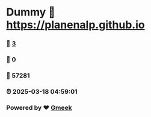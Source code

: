 # Dummy :link: https://planenalp.github.io 
### :page_facing_up: [3](https://planenalp.github.io/tag.html) 
### :speech_balloon: 0 
### :hibiscus: 57281 
### :alarm_clock: 2025-03-18 04:59:01 
### Powered by :heart: [Gmeek](https://github.com/Meekdai/Gmeek)
